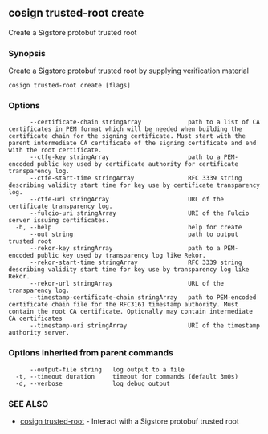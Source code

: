 ## cosign trusted-root create

Create a Sigstore protobuf trusted root

### Synopsis

Create a Sigstore protobuf trusted root by supplying verification material

```
cosign trusted-root create [flags]
```

### Options

```
      --certificate-chain stringArray             path to a list of CA certificates in PEM format which will be needed when building the certificate chain for the signing certificate. Must start with the parent intermediate CA certificate of the signing certificate and end with the root certificate.
      --ctfe-key stringArray                      path to a PEM-encoded public key used by certificate authority for certificate transparency log.
      --ctfe-start-time stringArray               RFC 3339 string describing validity start time for key use by certificate transparency log.
      --ctfe-url stringArray                      URL of the certificate transparency log.
      --fulcio-uri stringArray                    URI of the Fulcio server issuing certificates.
  -h, --help                                      help for create
      --out string                                path to output trusted root
      --rekor-key stringArray                     path to a PEM-encoded public key used by transparency log like Rekor.
      --rekor-start-time stringArray              RFC 3339 string describing validity start time for key use by transparency log like Rekor.
      --rekor-url stringArray                     URL of the transparency log.
      --timestamp-certificate-chain stringArray   path to PEM-encoded certificate chain file for the RFC3161 timestamp authority. Must contain the root CA certificate. Optionally may contain intermediate CA certificates
      --timestamp-uri stringArray                 URI of the timestamp authority server.
```

### Options inherited from parent commands

```
      --output-file string   log output to a file
  -t, --timeout duration     timeout for commands (default 3m0s)
  -d, --verbose              log debug output
```

### SEE ALSO

* [cosign trusted-root](cosign_trusted-root.md)	 - Interact with a Sigstore protobuf trusted root

